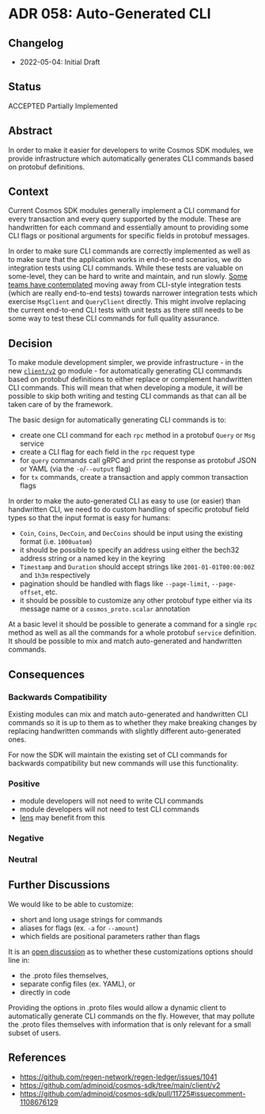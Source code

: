 # ADR 058: Auto-Generated CLI

## Changelog

* 2022-05-04: Initial Draft

## Status

ACCEPTED Partially Implemented

## Abstract

In order to make it easier for developers to write Cosmos SDK modules, we provide infrastructure which automatically
generates CLI commands based on protobuf definitions.

## Context

Current Cosmos SDK modules generally implement a CLI command for every transaction and every query supported by the
module. These are handwritten for each command and essentially amount to providing some CLI flags or positional
arguments for specific fields in protobuf messages.

In order to make sure CLI commands are correctly implemented as well as to make sure that the application works
in end-to-end scenarios, we do integration tests using CLI commands. While these tests are valuable on some-level,
they can be hard to write and maintain, and run slowly. [Some teams have contemplated](https://github.com/regen-network/regen-ledger/issues/1041)
moving away from CLI-style integration tests (which are really end-to-end tests) towards narrower integration tests
which exercise `MsgClient` and `QueryClient` directly. This might involve replacing the current end-to-end CLI
tests with unit tests as there still needs to be some way to test these CLI commands for full quality assurance.

## Decision

To make module development simpler, we provide infrastructure - in the new [`client/v2`](https://github.com/adminoid/cosmos-sdk/tree/main/client/v2)
go module - for automatically generating CLI commands based on protobuf definitions to either replace or complement
handwritten CLI commands. This will mean that when developing a module, it will be possible to skip both writing and
testing CLI commands as that can all be taken care of by the framework.

The basic design for automatically generating CLI commands is to:

* create one CLI command for each `rpc` method in a protobuf `Query` or `Msg` service
* create a CLI flag for each field in the `rpc` request type
* for `query` commands call gRPC and print the response as protobuf JSON or YAML (via the `-o`/`--output` flag)
* for `tx` commands, create a transaction and apply common transaction flags

In order to make the auto-generated CLI as easy to use (or easier) than handwritten CLI, we need to do custom handling
of specific protobuf field types so that the input format is easy for humans:

* `Coin`, `Coins`, `DecCoin`, and `DecCoins` should be input using the existing format (i.e. `1000uatom`)
* it should be possible to specify an address using either the bech32 address string or a named key in the keyring
* `Timestamp` and `Duration` should accept strings like `2001-01-01T00:00:00Z` and `1h3m` respectively
* pagination should be handled with flags like `--page-limit`, `--page-offset`, etc.
* it should be possible to customize any other protobuf type either via its message name or a `cosmos_proto.scalar` annotation

At a basic level it should be possible to generate a command for a single `rpc` method as well as all the commands for
a whole protobuf `service` definition. It should be possible to mix and match auto-generated and handwritten commands.

## Consequences

### Backwards Compatibility

Existing modules can mix and match auto-generated and handwritten CLI commands so it is up to them as to whether they
make breaking changes by replacing handwritten commands with slightly different auto-generated ones.

For now the SDK will maintain the existing set of CLI commands for backwards compatibility but new commands will use
this functionality.

### Positive

* module developers will not need to write CLI commands
* module developers will not need to test CLI commands
* [lens](https://github.com/strangelove-ventures/lens) may benefit from this

### Negative

### Neutral

## Further Discussions

We would like to be able to customize:

* short and long usage strings for commands
* aliases for flags (ex. `-a` for `--amount`)
* which fields are positional parameters rather than flags

It is an [open discussion](https://github.com/adminoid/cosmos-sdk/pull/11725#issuecomment-1108676129)
as to whether these customizations options should line in:

* the .proto files themselves,
* separate config files (ex. YAML), or
* directly in code

Providing the options in .proto files would allow a dynamic client to automatically generate
CLI commands on the fly. However, that may pollute the .proto files themselves with information that is only relevant
for a small subset of users.

## References

* https://github.com/regen-network/regen-ledger/issues/1041
* https://github.com/adminoid/cosmos-sdk/tree/main/client/v2
* https://github.com/adminoid/cosmos-sdk/pull/11725#issuecomment-1108676129

